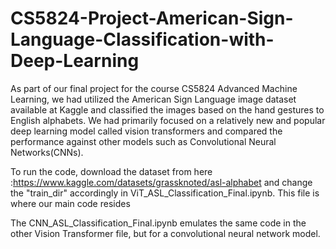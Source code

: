 # CS5824-Project-American-Sign-Language-Classification-with-Deep-Learning

As part of our final project for the course CS5824 Advanced Machine Learning, we had utilized the American Sign Language image dataset available at Kaggle and classified the images based on the hand gestures to English alphabets. We had primarily focused on a relatively new and popular deep learning model called vision transformers and compared the performance against other models such as Convolutional Neural Networks(CNNs).

To run the code, download the dataset from here :https://www.kaggle.com/datasets/grassknoted/asl-alphabet and change the "train_dir" accordingly in ViT_ASL_Classification_Final.ipynb. This file is where our main code resides

The CNN_ASL_Classification_Final.ipynb emulates the same code in the other Vision Transformer file, but for a convolutional neural network model.
